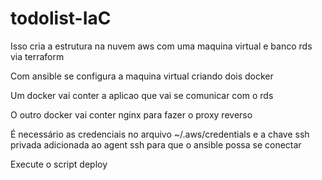 # todolist-IaC

Isso cria a estrutura na nuvem aws com uma maquina virtual e banco rds via terraform

Com ansible se configura a maquina virtual criando dois docker

Um docker vai conter a aplicao que vai se comunicar com o rds

O outro docker vai conter nginx para fazer o proxy reverso

É necessário as credenciais no arquivo ~/.aws/credentials e a chave ssh privada adicionada ao agent ssh para que o ansible possa se conectar

Execute o script deploy
